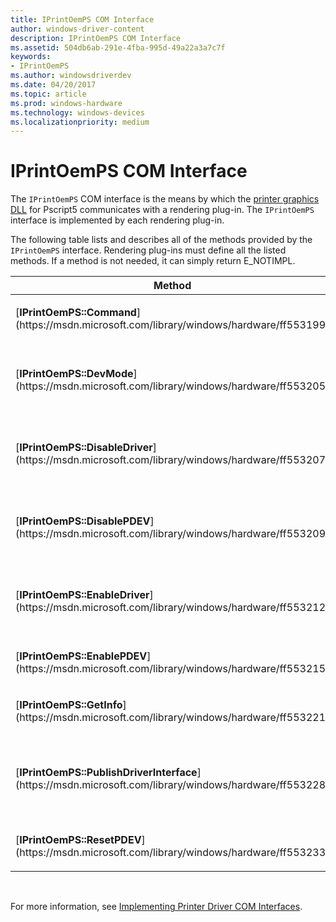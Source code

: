 ```yaml
---
title: IPrintOemPS COM Interface
author: windows-driver-content
description: IPrintOemPS COM Interface
ms.assetid: 504db6ab-291e-4fba-995d-49a22a3a7c7f
keywords:
- IPrintOemPS
ms.author: windowsdriverdev
ms.date: 04/20/2017
ms.topic: article
ms.prod: windows-hardware
ms.technology: windows-devices
ms.localizationpriority: medium
---
```


# IPrintOemPS COM Interface





The `IPrintOemPS` COM interface is the means by which the [printer graphics DLL](printer-graphics-dll.md) for Pscript5 communicates with a rendering plug-in. The `IPrintOemPS` interface is implemented by each rendering plug-in.

The following table lists and describes all of the methods provided by the `IPrintOemPS` interface. Rendering plug-ins must define all the listed methods. If a method is not needed, it can simply return E\_NOTIMPL.

<table>
<colgroup>
<col width="50%" />
<col width="50%" />
</colgroup>
<thead>
<tr class="header">
<th>Method</th>
<th>Description</th>
</tr>
</thead>
<tbody>
<tr class="odd">
<td><p>[<strong>IPrintOemPS::Command</strong>](https://msdn.microsoft.com/library/windows/hardware/ff553199)</p></td>
<td><p>Allows a rendering plug-in to insert Postscript commands into the print job's data stream.</p></td>
</tr>
<tr class="even">
<td><p>[<strong>IPrintOemPS::DevMode</strong>](https://msdn.microsoft.com/library/windows/hardware/ff553205)</p></td>
<td><p>Performs operations on a rendering plug-in's private [<strong>DEVMODEW</strong>](https://msdn.microsoft.com/library/windows/hardware/ff552837) members.</p></td>
</tr>
<tr class="odd">
<td><p>[<strong>IPrintOemPS::DisableDriver</strong>](https://msdn.microsoft.com/library/windows/hardware/ff553207)</p></td>
<td><p>Frees resources that were allocated by a rendering plug-in's [<strong>IPrintOemPS::EnableDriver</strong>](https://msdn.microsoft.com/library/windows/hardware/ff553212) method.</p></td>
</tr>
<tr class="even">
<td><p>[<strong>IPrintOemPS::DisablePDEV</strong>](https://msdn.microsoft.com/library/windows/hardware/ff553209)</p></td>
<td><p>Allows a rendering plug-in to delete the private PDEV structure that was allocated by its [<strong>IPrintOemPS::EnablePDEV</strong>](https://msdn.microsoft.com/library/windows/hardware/ff553215) method.</p></td>
</tr>
<tr class="odd">
<td><p>[<strong>IPrintOemPS::EnableDriver</strong>](https://msdn.microsoft.com/library/windows/hardware/ff553212)</p></td>
<td><p>Allows a rendering plug-in to hook out some graphics DDI functions. Note that this method and <strong>IPrintOemPS::DisableDriver</strong> must be considered as a pair; if one is implemented, the other must be implemented as well.</p></td>
</tr>
<tr class="even">
<td><p>[<strong>IPrintOemPS::EnablePDEV</strong>](https://msdn.microsoft.com/library/windows/hardware/ff553215)</p></td>
<td><p>Allows a rendering plug-in to create its own PDEV structure.</p></td>
</tr>
<tr class="odd">
<td><p>[<strong>IPrintOemPS::GetInfo</strong>](https://msdn.microsoft.com/library/windows/hardware/ff553221)</p></td>
<td><p>(Implementation required.) Returns rendering plug-in identification information.</p></td>
</tr>
<tr class="even">
<td><p>[<strong>IPrintOemPS::PublishDriverInterface</strong>](https://msdn.microsoft.com/library/windows/hardware/ff553228)</p></td>
<td><p>(Implementation required.) Supplies a pointer to the Pscript5 driver's [IPrintOemDriverPS COM interface](iprintoemdriverps-com-interface.md), [IPrintCorePS2 COM interface](iprintcoreps2-com-interface.md), or [IPrintCoreHelperPS interface](https://msdn.microsoft.com/library/windows/hardware/ff552906).</p></td>
</tr>
<tr class="odd">
<td><p>[<strong>IPrintOemPS::ResetPDEV</strong>](https://msdn.microsoft.com/library/windows/hardware/ff553233)</p></td>
<td><p>Allows a rendering plug-in to reset its PDEV structure.</p></td>
</tr>
</tbody>
</table>

 

For more information, see [Implementing Printer Driver COM Interfaces](implementing-printer-driver-com-interfaces.md).

 

 




